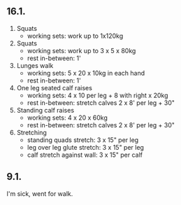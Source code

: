 ## 16.1.

1. Squats
   - working sets: work up to 1x120kg
2. Squats
   - working sets: work up to 3 x 5 x 80kg
   - rest in-between: 1'
3. Lunges walk
   - working sets: 5 x 20 x 10kg in each hand
   - rest in-between: 1'
4. One leg seated calf raises
   - working sets: 4 x 10 per leg + 8 with right x 20kg
   - rest in-between: stretch calves 2 x 8' per leg + 30"
5. Standing calf raises
   - working sets: 4 x 20 x 60kg
   - rest in-between: stretch calves 2 x 8' per leg + 30"
6. Stretching
   - standing quads stretch: 3 x 15" per leg
   - leg over leg glute stretch: 3 x 15" per leg
   - calf stretch against wall: 3 x 15" per calf

## 9.1.

I'm sick, went for walk.
